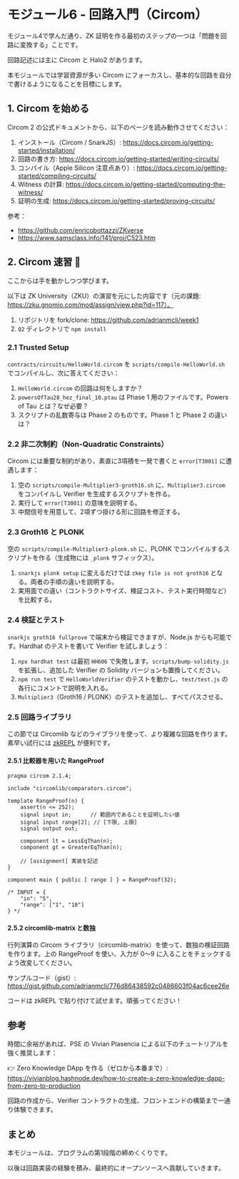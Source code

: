 # モジュール6 - 回路入門（Circom）

モジュール4で学んだ通り、ZK 証明を作る最初のステップの一つは「問題を回路に変換する」ことです。

回路記述には主に Circom と Halo2 があります。

本モジュールでは学習資源が多い Circom にフォーカスし、基本的な回路を自分で書けるようになることを目標にします。

## 1. Circom を始める

Circom 2 の公式ドキュメントから、以下のページを読み動作させてください：

1. インストール（Circom / SnarkJS）: https://docs.circom.io/getting-started/installation/
2. 回路の書き方: https://docs.circom.io/getting-started/writing-circuits/
3. コンパイル（Apple Silicon 注意点あり）: https://docs.circom.io/getting-started/compiling-circuits/
4. Witness の計算: https://docs.circom.io/getting-started/computing-the-witness/
5. 証明の生成: https://docs.circom.io/getting-started/proving-circuits/

参考：
- https://github.com/enricobottazzi/ZKverse
- https://www.samsclass.info/141/proj/C523.htm

## 2. Circom 速習 💪

ここからは手を動かしつつ学びます。

以下は ZK University（ZKU）の演習を元にした内容です（元の課題: https://zku.gnomio.com/mod/assign/view.php?id=117）。

1. リポジトリを fork/clone: https://github.com/adrianmcli/week1
2. `Q2` ディレクトリで `npm install`

### 2.1 Trusted Setup

`contracts/circuits/HelloWorld.circom` を `scripts/compile-HelloWorld.sh` でコンパイルし、次に答えてください：

1. `HelloWorld.circom` の回路は何をしますか？
2. `powersOfTau28_hez_final_10.ptau` は Phase 1 用のファイルです。Powers of Tau とは？なぜ必要？
3. スクリプトの乱数寄与は Phase 2 のものです。Phase 1 と Phase 2 の違いは？

### 2.2 非二次制約（Non-Quadratic Constraints）

Circom には重要な制約があり、素直に3項積を一発で書くと `error[T3001]` に遭遇します：

1. 空の `scripts/compile-Multiplier3-groth16.sh` に、`Multiplier3.circom` をコンパイルし Verifier を生成するスクリプトを作る。
2. 実行して `error[T3001]` の意味を説明する。
3. 中間信号を用意して、2項ずつ掛ける形に回路を修正する。

### 2.3 Groth16 と PLONK

空の `scripts/compile-Multiplier3-plonk.sh` に、PLONK でコンパイルするスクリプトを作る（生成物には `_plonk` サフィックス）。

1. `snarkjs plonk setup` に変えるだけでは `zkey file is not groth16` となる。両者の手順の違いを説明する。
2. 実用面での違い（コントラクトサイズ、検証コスト、テスト実行時間など）を比較する。

### 2.4 検証とテスト

`snarkjs groth16 fullprove` で端末から検証できますが、Node.js からも可能です。Hardhat のテストを書いて Verifier を試しましょう：

1. `npx hardhat test` は最初 `HH606` で失敗します。`scripts/bump-solidity.js` を拡張し、追加した Verifier の Solidity バージョンも置換してください。
2. `npm run test` で `HelloWorldVerifier` のテストを動かし、`test/test.js` の各行にコメントで説明を入れる。
3. `Multiplier3`（Groth16 / PLONK）のテストを追加し、すべてパスさせる。

### 2.5 回路ライブラリ

この節では Circomlib などのライブラリを使って、より複雑な回路を作ります。  
素早い試行には [zkREPL](https://zkrepl.dev/) が便利です。

#### 2.5.1 比較器を用いた RangeProof

```
pragma circom 2.1.4;

include "circomlib/comparators.circom";

template RangeProof(n) {
    assert(n <= 252);
    signal input in;      // 範囲内であることを証明したい値
    signal input range[2]; // [下限, 上限]
    signal output out;

    component lt = LessEqThan(n);
    component gt = GreaterEqThan(n);

    // [assignment] 実装を記述
}

component main { public [ range ] } = RangeProof(32);

/* INPUT = {
    "in": "5",
    "range": ["1", "10"]
} */
```

#### 2.5.2 circomlib-matrix と数独

行列演算の Circom ライブラリ（circomlib-matrix）を使って、数独の検証回路を作ります。上の RangeProof を使い、入力が 0〜9 に入ることをチェックするよう改変してください。

サンプルコード（gist）: https://gist.github.com/adrianmcli/776d86438592c0486603f04ac6cee26e

コードは zkREPL で貼り付けて試せます。頑張ってください！

## 参考

時間に余裕があれば、PSE の Vivian Plasencia による以下のチュートリアルを強く推奨します：

👉 Zero Knowledge DApp を作る（ゼロから本番まで）: https://vivianblog.hashnode.dev/how-to-create-a-zero-knowledge-dapp-from-zero-to-production

回路の作成から、Verifier コントラクトの生成、フロントエンドの構築まで一通り体験できます。

## まとめ

本モジュールは、プログラムの第1段階の締めくくりです。

以後は回路実装の経験を積み、最終的にオープンソースへ貢献していきます。

